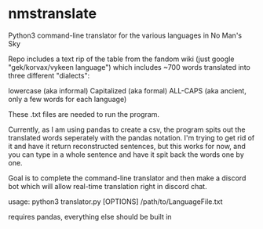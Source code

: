 # nmstranslate
Python3 command-line translator for the various languages in No Man's Sky

Repo includes a text rip of the table from the fandom wiki (just google "gek/korvax/vykeen language") which includes ~700 words translated into three different "dialects":
  
  lowercase (aka informal)
  Capitalized (aka formal) 
  ALL-CAPS (aka ancient, only a few words for each language) 

These .txt files are needed to run the program.

Currently, as I am using pandas to create a csv, the program spits out the translated words seperately with the pandas notation. I'm trying to get rid of it and have it return reconstructed sentences, but this works for now, and you can type in a whole sentence and have it spit back the words one by one.

Goal is to complete the command-line translator and then make a discord bot which will allow real-time translation right in discord chat.

usage: python3 translator.py [OPTIONS] /path/to/LanguageFile.txt

requires pandas, everything else should be built in


